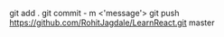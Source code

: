 <!-- To push code to specified repository -->
git add .
git commit - m <'message'>
git push https://github.com/RohitJagdale/LearnReact.git master